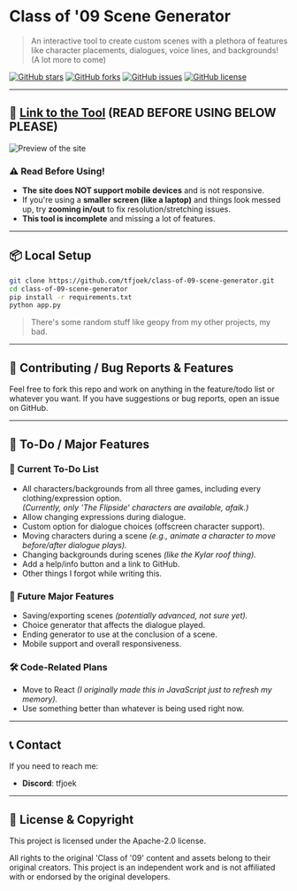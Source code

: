 # Class of '09 Scene Generator

> An interactive tool to create custom scenes with a plethora of features like character placements, dialogues, voice lines, and backgrounds! (A lot more to come)

[![GitHub stars](https://img.shields.io/github/stars/tfjoek/class-of-09-scene-generator?style=for-the-badge)](https://github.com/tfjoek/class-of-09-scene-generator/stargazers)  [![GitHub forks](https://img.shields.io/github/forks/tfjoek/class-of-09-scene-generator?style=for-the-badge)](https://github.com/tfjoek/class-of-09-scene-generator/network/members)  [![GitHub issues](https://img.shields.io/github/issues/tfjoek/class-of-09-scene-generator?style=for-the-badge)](https://github.com/tfjoek/class-of-09-scene-generator/issues)  [![GitHub license](https://img.shields.io/github/license/tfjoek/class-of-09-scene-generator?style=for-the-badge)](https://github.com/tfjoek/class-of-09-scene-generator/blob/main/LICENSE)

---

## 🔗 [Link to the Tool](https://givememoneyplease.xyz) (READ BEFORE USING BELOW PLEASE)

![Preview of the site](https://i.ibb.co/xK7zBMwK/image.png)

### ⚠️ Read Before Using!
- **The site does NOT support mobile devices** and is not responsive.
- If you're using a **smaller screen (like a laptop)** and things look messed up, try **zooming in/out** to fix resolution/stretching issues.
- **This tool is incomplete** and missing a lot of features.

---

## 📦 Local Setup

```sh
git clone https://github.com/tfjoek/class-of-09-scene-generator.git
cd class-of-09-scene-generator
pip install -r requirements.txt
python app.py
```

> There's some random stuff like geopy from my other projects, my bad.

---

## 💬 Contributing / Bug Reports & Features

Feel free to fork this repo and work on anything in the feature/todo list or whatever you want.
If you have suggestions or bug reports, open an issue on GitHub.

---

## 🔧 To-Do / Major Features

### 📌 Current To-Do List
- All characters/backgrounds from all three games, including every clothing/expression option.<br> *(Currently, only 'The Flipside' characters are available, afaik.)*
- Allow changing expressions during dialogue.
- Custom option for dialogue choices (offscreen character support).
- Moving characters during a scene *(e.g., animate a character to move before/after dialogue plays).*
- Changing backgrounds during scenes *(like the Kylar roof thing).*
- Add a help/info button and a link to GitHub.
- Other things I forgot while writing this.

### 🚀 Future Major Features
- Saving/exporting scenes *(potentially advanced, not sure yet).*
- Choice generator that affects the dialogue played.
- Ending generator to use at the conclusion of a scene.
- Mobile support and overall responsiveness.

### 🛠️ Code-Related Plans
- Move to React *(I originally made this in JavaScript just to refresh my memory).*
- Use something better than whatever is being used right now.

---

## 📞 Contact

If you need to reach me:

- **Discord**: tfjoek

---

## 📜 License & Copyright

This project is licensed under the Apache-2.0 license.

All rights to the original 'Class of '09' content and assets belong to their original creators. This project is an independent work and is not affiliated with or endorsed by the original developers.

